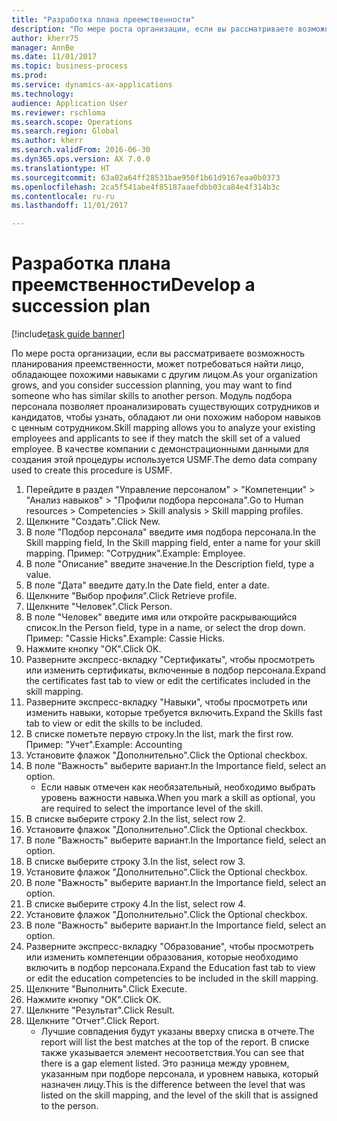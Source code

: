 ```yaml
--- 
title: "Разработка плана преемственности"
description: "По мере роста организации, если вы рассматриваете возможность планирования преемственности, может потребоваться найти лицо, обладающее похожими навыками с другим лицом."
author: kherr75
manager: AnnBe
ms.date: 11/01/2017
ms.topic: business-process
ms.prod: 
ms.service: dynamics-ax-applications
ms.technology: 
audience: Application User
ms.reviewer: rschloma
ms.search.scope: Operations
ms.search.region: Global
ms.author: kherr
ms.search.validFrom: 2016-06-30
ms.dyn365.ops.version: AX 7.0.0
ms.translationtype: HT
ms.sourcegitcommit: 63a02a64ff28531bae950f1b61d9167eaa0b0373
ms.openlocfilehash: 2ca5f541abe4f85187aaefdbb03ca84e4f314b3c
ms.contentlocale: ru-ru
ms.lasthandoff: 11/01/2017

---
```

# <a name="develop-a-succession-plan"></a><span data-ttu-id="183a9-103">Разработка плана преемственности</span><span class="sxs-lookup"><span data-stu-id="183a9-103">Develop a succession plan</span></span>

[!include[task guide banner](../../includes/task-guide-banner.md)]

<span data-ttu-id="183a9-104">По мере роста организации, если вы рассматриваете возможность планирования преемственности, может потребоваться найти лицо, обладающее похожими навыками с другим лицом.</span><span class="sxs-lookup"><span data-stu-id="183a9-104">As your organization grows, and you consider succession planning, you may want to find someone who has similar skills to another person.</span></span>  <span data-ttu-id="183a9-105">Модуль подбора персонала позволяет проанализировать существующих сотрудников и кандидатов, чтобы узнать, обладают ли они похожим набором навыков с ценным сотрудником.</span><span class="sxs-lookup"><span data-stu-id="183a9-105">Skill mapping allows you to analyze your existing employees and applicants to see if they match the skill set of a valued employee.</span></span> <span data-ttu-id="183a9-106">В качестве компании с демонстрационными данными для создания этой процедуры используется USMF.</span><span class="sxs-lookup"><span data-stu-id="183a9-106">The demo data company used to create this procedure is USMF.</span></span>

1. <span data-ttu-id="183a9-107">Перейдите в раздел "Управление персоналом" > "Компетенции" > "Анализ навыков" > "Профили подбора персонала".</span><span class="sxs-lookup"><span data-stu-id="183a9-107">Go to Human resources > Competencies > Skill analysis > Skill mapping profiles.</span></span>
2. <span data-ttu-id="183a9-108">Щелкните "Создать".</span><span class="sxs-lookup"><span data-stu-id="183a9-108">Click New.</span></span>
3. <span data-ttu-id="183a9-109">В поле "Подбор персонала" введите имя подбора персонала.</span><span class="sxs-lookup"><span data-stu-id="183a9-109">In the Skill mapping field, In the Skill mapping field, enter a name for your skill mapping.</span></span>  <span data-ttu-id="183a9-110">Пример: "Сотрудник".</span><span class="sxs-lookup"><span data-stu-id="183a9-110">Example: Employee.</span></span>
4. <span data-ttu-id="183a9-111">В поле "Описание" введите значение.</span><span class="sxs-lookup"><span data-stu-id="183a9-111">In the Description field, type a value.</span></span>
5. <span data-ttu-id="183a9-112">В поле "Дата" введите дату.</span><span class="sxs-lookup"><span data-stu-id="183a9-112">In the Date field, enter a date.</span></span>
6. <span data-ttu-id="183a9-113">Щелкните "Выбор профиля".</span><span class="sxs-lookup"><span data-stu-id="183a9-113">Click Retrieve profile.</span></span>
7. <span data-ttu-id="183a9-114">Щелкните "Человек".</span><span class="sxs-lookup"><span data-stu-id="183a9-114">Click Person.</span></span>
8. <span data-ttu-id="183a9-115">В поле "Человек" введите имя или откройте раскрывающийся список.</span><span class="sxs-lookup"><span data-stu-id="183a9-115">In the Person field, type in a name, or select the drop down.</span></span>  <span data-ttu-id="183a9-116">Пример: "Cassie Hicks".</span><span class="sxs-lookup"><span data-stu-id="183a9-116">Example: Cassie Hicks.</span></span>
9. <span data-ttu-id="183a9-117">Нажмите кнопку "OК".</span><span class="sxs-lookup"><span data-stu-id="183a9-117">Click OK.</span></span>
10. <span data-ttu-id="183a9-118">Разверните экспресс-вкладку "Сертификаты", чтобы просмотреть или изменить сертификаты, включенные в подбор персонала.</span><span class="sxs-lookup"><span data-stu-id="183a9-118">Expand the certificates fast tab to view or edit the certificates included in the skill mapping.</span></span>
11. <span data-ttu-id="183a9-119">Разверните экспресс-вкладку "Навыки", чтобы просмотреть или изменить навыки, которые требуется включить.</span><span class="sxs-lookup"><span data-stu-id="183a9-119">Expand the Skills fast tab to view or edit the skills to be included.</span></span>
12. <span data-ttu-id="183a9-120">В списке пометьте первую строку.</span><span class="sxs-lookup"><span data-stu-id="183a9-120">In the list, mark the first row.</span></span>  <span data-ttu-id="183a9-121">Пример: "Учет".</span><span class="sxs-lookup"><span data-stu-id="183a9-121">Example:  Accounting</span></span>
13. <span data-ttu-id="183a9-122">Установите флажок "Дополнительно".</span><span class="sxs-lookup"><span data-stu-id="183a9-122">Click the Optional checkbox.</span></span>
14. <span data-ttu-id="183a9-123">В поле "Важность" выберите вариант.</span><span class="sxs-lookup"><span data-stu-id="183a9-123">In the Importance field, select an option.</span></span>
    * <span data-ttu-id="183a9-124">Если навык отмечен как необязательный, необходимо выбрать уровень важности навыка.</span><span class="sxs-lookup"><span data-stu-id="183a9-124">When you mark a skill as optional, you are required to select the importance level of the skill.</span></span>  
15. <span data-ttu-id="183a9-125">В списке выберите строку 2.</span><span class="sxs-lookup"><span data-stu-id="183a9-125">In the list, select row 2.</span></span>
16. <span data-ttu-id="183a9-126">Установите флажок "Дополнительно".</span><span class="sxs-lookup"><span data-stu-id="183a9-126">Click the Optional checkbox.</span></span>
17. <span data-ttu-id="183a9-127">В поле "Важность" выберите вариант.</span><span class="sxs-lookup"><span data-stu-id="183a9-127">In the Importance field, select an option.</span></span>
18. <span data-ttu-id="183a9-128">В списке выберите строку 3.</span><span class="sxs-lookup"><span data-stu-id="183a9-128">In the list, select row 3.</span></span>
19. <span data-ttu-id="183a9-129">Установите флажок "Дополнительно".</span><span class="sxs-lookup"><span data-stu-id="183a9-129">Click the Optional checkbox.</span></span>
20. <span data-ttu-id="183a9-130">В поле "Важность" выберите вариант.</span><span class="sxs-lookup"><span data-stu-id="183a9-130">In the Importance field, select an option.</span></span>
21. <span data-ttu-id="183a9-131">В списке выберите строку 4.</span><span class="sxs-lookup"><span data-stu-id="183a9-131">In the list, select row 4.</span></span>
22. <span data-ttu-id="183a9-132">Установите флажок "Дополнительно".</span><span class="sxs-lookup"><span data-stu-id="183a9-132">Click the Optional checkbox.</span></span>
23. <span data-ttu-id="183a9-133">В поле "Важность" выберите вариант.</span><span class="sxs-lookup"><span data-stu-id="183a9-133">In the Importance field, select an option.</span></span>
24. <span data-ttu-id="183a9-134">Разверните экспресс-вкладку "Образование", чтобы просмотреть или изменить компетенции образования, которые необходимо включить в подбор персонала.</span><span class="sxs-lookup"><span data-stu-id="183a9-134">Expand the Education fast tab to view or edit the education competencies to be included in the skill mapping.</span></span>
25. <span data-ttu-id="183a9-135">Щелкните "Выполнить".</span><span class="sxs-lookup"><span data-stu-id="183a9-135">Click Execute.</span></span>
26. <span data-ttu-id="183a9-136">Нажмите кнопку "OК".</span><span class="sxs-lookup"><span data-stu-id="183a9-136">Click OK.</span></span>
27. <span data-ttu-id="183a9-137">Щелкните "Результат".</span><span class="sxs-lookup"><span data-stu-id="183a9-137">Click Result.</span></span>
28. <span data-ttu-id="183a9-138">Щелкните "Отчет".</span><span class="sxs-lookup"><span data-stu-id="183a9-138">Click Report.</span></span>
    * <span data-ttu-id="183a9-139">Лучшие совпадения будут указаны вверху списка в отчете.</span><span class="sxs-lookup"><span data-stu-id="183a9-139">The report will list the best matches at the top of the report.</span></span>  <span data-ttu-id="183a9-140">В списке также указывается элемент несоответствия.</span><span class="sxs-lookup"><span data-stu-id="183a9-140">You can see that there is a gap element listed.</span></span>  <span data-ttu-id="183a9-141">Это разница между уровнем, указанным при подборе персонала, и уровнем навыка, который назначен лицу.</span><span class="sxs-lookup"><span data-stu-id="183a9-141">This is the difference between the level that was listed on the skill mapping, and the level of the skill that is assigned to the person.</span></span>  


